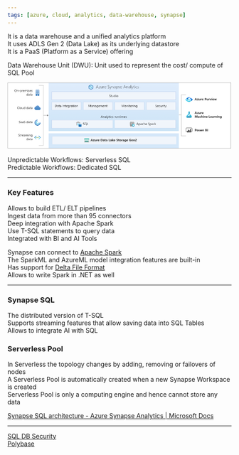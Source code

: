 ```yaml
---
tags: [azure, cloud, analytics, data-warehouse, synapse]
---
```


It is a data warehouse and a unified analytics platform  
It uses ADLS Gen 2 (Data Lake) as its underlying datastore  
It is a PaaS (Platform as a Service) offering

Data Warehouse Unit (DWU): Unit used to represent the cost/ compute of SQL Pool

![Synapse Architecture|600](../../images/azure-synapse-architecture.png)

Unpredictable Workflows: Serverless SQL  
Predictable Workflows: Dedicated SQL

---

### Key Features

Allows to build ETL/ ELT pipelines  
Ingest data from more than 95 connectors  
Deep integration with Apache Spark  
Use T-SQL statements to query data  
Integrated with BI and AI Tools

Synapse can connect to [Apache Spark](../../../../Data%20Analytics/Apache%20Spark/Apache%20Spark.md)  
The SparkML and AzureML model integration features are built-in  
Has support for [Delta File Format](../../../../Data%20Analytics/Databricks/Delta%20File%20Format.md)  
Allows to write Spark in .NET as well

---

### Synapse SQL

The distributed version of T-SQL  
Supports streaming features that allow saving data into SQL Tables  
Allows to integrate AI with SQL

### Serverless Pool

In Serverless the topology changes by adding, removing or failovers of nodes  
A Serverless Pool is automatically created when a new Synapse Workspace is created  
Serverless Pool is only a computing engine and hence cannot store any data

[Synapse SQL architecture - Azure Synapse Analytics | Microsoft Docs](https://docs.microsoft.com/en-us/azure/synapse-analytics/sql/overview-architecture)

---

[SQL DB Security](../../Azure%20Datastore%20Services/Azure%20SQL%20DB/SQL%20DB%20Security.md)  
[Polybase](../../Azure%20Datastore%20Services/Polybase.md)

